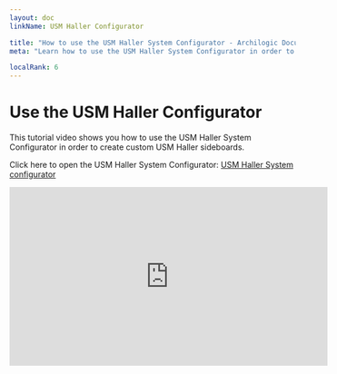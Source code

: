 ```yaml
---
layout: doc
linkName: USM Haller Configurator

title: "How to use the USM Haller System Configurator - Archilogic Documentation"
meta: "Learn how to use the USM Haller System Configurator in order to create custom USM Haller sideboards."

localRank: 6
---
```


# Use the USM Haller Configurator

This tutorial video shows you how to use the USM Haller System Configurator in order to create custom USM Haller sideboards.

Click here to open the USM Haller System Configurator: [USM Haller System configurator](http://project.archilogic.com/usm-config/)

<iframe width="560" height="315" src="https://www.youtube.com/embed/AoYAhMESmxo" frameborder="0" allowfullscreen></iframe>
